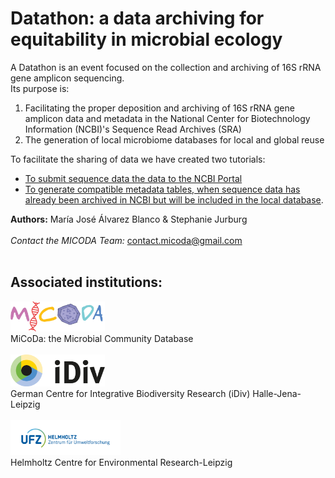 # Datathon: a data archiving for equitability in microbial ecology #

A Datathon is an event focused on the collection and archiving of 16S rRNA gene amplicon sequencing. 
<br />
Its purpose is: 
1. Facilitating the proper deposition and archiving of 16S rRNA gene amplicon data and metadata in the National Center for Biotechnology Information (NCBI)'s Sequence Read Archives (SRA)
2. The generation of local microbiome databases for local and global reuse 

To facilitate the sharing of data we have created two tutorials: 
* [To submit sequence data the data to the NCBI Portal](https://github.com/MariaAlvBla/NCBI-Tutorial/blob/main/Submitting%20data%20to%20NCBI.md)
* [To generate compatible metadata tables, when sequence data has already been archived in NCBI but will be included in the local database](https://github.com/MariaAlvBla/NCBI-Tutorial/blob/main/Sharing%20already%20uploaded%20data). 

**Authors:** María José Álvarez Blanco & Stephanie Jurburg
<br />
<br />
*Contact the MICODA Team:* <contact.micoda@gmail.com>
<br />
<br />

## Associated institutions: ##
[<img src=".\First time upload images\logo MiCoDa empty.png" width=30% height=30%/>](https://micoda.idiv.de/)<br/>
MiCoDa: the Microbial Community Database
<br /><br/>
[<img src=".\First time upload images\iDivLogo-short.png" width=30% height=30%/>](https://www.idiv.de/en)<br/>
German Centre for Integrative Biodiversity Research (iDiv) Halle-Jena-Leipzig
<br /><br/>
[<img src=".\First time upload images\ufz_logo.png" width=35% height=35%/>](https://www.ufz.de/)<br/>
Helmholtz Centre for Environmental Research-Leipzig
